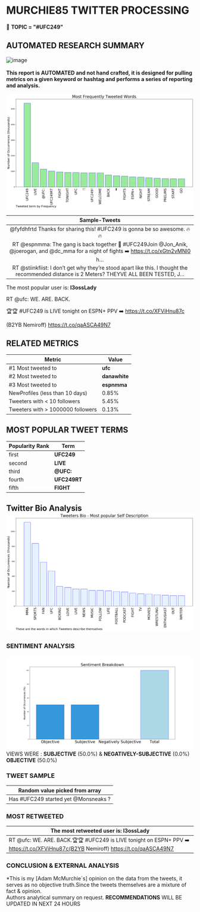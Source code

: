 # MURCHIE85 TWITTER PROCESSING 
&#x1F34E; **TOPIC = "#UFC249"**

## AUTOMATED RESEARCH SUMMARY

![image](https://marketingplatform.google.com/about/static/images/gmp/analytics-smb-benefit.jpg)
<br></br>
<b> This report is AUTOMATED and not hand crafted, it is designed for pulling metrics on a given keyword or hashtag and performs a series of reporting and analysis.</b>



![image](TWEETS.png)



|                **Sample-Tweets**        |
| :-------------: |
| @fyfdhfrtd Thanks for sharing this! #UFC249 is gonna be so awesome. 🔥🔥 |
| RT @espnmma: The gang is back together 👏 #UFC249Join @Jon_Anik, @joerogan, and @dc_mma for a night of fights ➡️ https://t.co/xGtn2vMNl0 h… |
| RT @stiinkfiist: I don’t get why they’re stood apart like this.   I thought the recommended distance is 2 Meters? THEYVE ALL BEEN TESTED, J… |

The most popular user is: **l3ossLady**
<div class="alert alert-block alert-danger"> RT @ufc: WE. ARE. BACK.

🏆🏆 #UFC249 is LIVE tonight on ESPN+ PPV ➡️ https://t.co/XFViHnu87c

(B2YB Nemiroff) https://t.co/qaASCA49N7</div>

## RELATED METRICS<br>
| Metric | Value |
| ------------- | ------------- |
| #1 Most tweeted to  | **ufc** |
| #2 Most tweeted to  | **danawhite** |
| #3 Most tweeted to  | **espnmma** |
| NewProfiles (less than 10 days) | 0.85%  |
| Tweeters with < 10 followers  | 5.45%|
| Tweeters with > 1000000 followers  | 0.13%  |



## MOST POPULAR TWEET TERMS 


| Popularity Rank  | Term |
| ------------- | ------------- |
| first  | **UFC249**  |
| second  | **LIVE**  |
| third  | **@UFC:** |
| fourth  | **UFC249RT**  |
| fifth  | **FIGHT**  |


## Twitter Bio Analysis![image](BIO.png)
### SENTIMENT ANALYSIS
![image](sentiment.png)
VIEWS WERE : **SUBJECTIVE**  (50.0%) & **NEGATIVELY-SUBJECTIVE** (0.0%) **OBJECTIVE** (50.0%)

### TWEET SAMPLE 
| Random value picked from array |
| ------------- |
|Has #UFC249 started yet @Monsneaks ? |

### MOST RETWEETED 

| The most retweeted user is: **l3ossLady**  |
| ------------- |
| RT @ufc: WE. ARE. BACK.🏆🏆 #UFC249 is LIVE tonight on ESPN+ PPV ➡️ https://t.co/XFViHnu87c(B2YB Nemiroff) https://t.co/qaASCA49N7 |

### CONCLUSION & EXTERNAL ANALYSIS

*This is my [Adam McMurchie`s] opinion on the data from the tweets, it serves as no objective truth.Since the tweets themselves are a mixture of fact & opinion.<br>
Authors analytical summary on request.
**RECOMMENDATIONS** WILL BE UPDATED IN NEXT  24 HOURS <br>